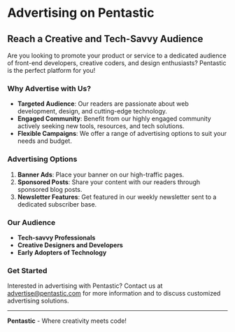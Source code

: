 # Advertising on Pentastic

## Reach a Creative and Tech-Savvy Audience

Are you looking to promote your product or service to a dedicated audience of front-end developers, creative coders, and design enthusiasts? Pentastic is the perfect platform for you!

### Why Advertise with Us?

- **Targeted Audience**: Our readers are passionate about web development, design, and cutting-edge technology.
- **Engaged Community**: Benefit from our highly engaged community actively seeking new tools, resources, and tech solutions.
- **Flexible Campaigns**: We offer a range of advertising options to suit your needs and budget.

### Advertising Options

1. **Banner Ads**: Place your banner on our high-traffic pages.
2. **Sponsored Posts**: Share your content with our readers through sponsored blog posts.
3. **Newsletter Features**: Get featured in our weekly newsletter sent to a dedicated subscriber base.

### Our Audience

- **Tech-savvy Professionals**
- **Creative Designers and Developers**
- **Early Adopters of Technology**

### Get Started

Interested in advertising with Pentastic? Contact us at [advertise@pentastic.com](mailto:wim.barelds@gmail.com) for more information and to discuss customized advertising solutions.

---

**Pentastic** - Where creativity meets code!
